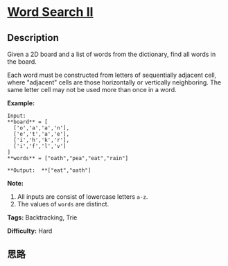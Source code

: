 # [Word Search II][title]

## Description

Given a 2D board and a list of words from the dictionary, find all words in
the board.

Each word must be constructed from letters of sequentially adjacent cell,
where "adjacent" cells are those horizontally or vertically neighboring. The
same letter cell may not be used more than once in a word.



**Example:**
            Input:     **board** = [      ['o','a','a','n'],      ['e','t','a','e'],      ['i','h','k','r'],      ['i','f','l','v']    ]    **words** = ["oath","pea","eat","rain"]        **Output:  **["eat","oath"]    



**Note:**

  1. All inputs are consist of lowercase letters `a-z`.
  2. The values of `words` are distinct.


**Tags:** Backtracking, Trie

**Difficulty:** Hard

## 思路

[title]: https://leetcode.com/problems/word-search-ii
